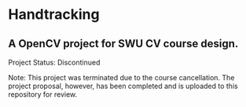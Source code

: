 # Handtracking
A OpenCV project for SWU CV course design.
------------------------------------------
Project Status: Discontinued

Note: This project was terminated due to the course cancellation. 
The project proposal, however, has been completed and is uploaded to this repository for review.
